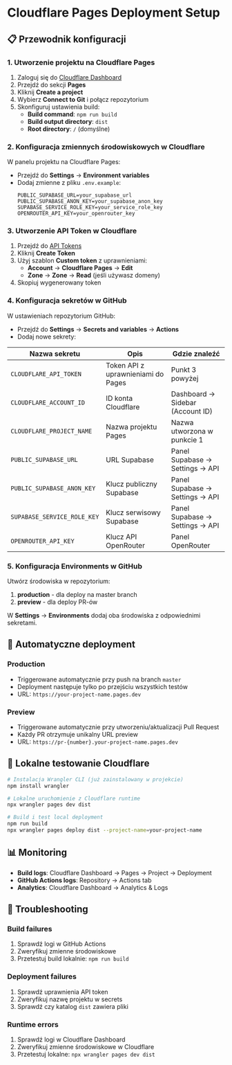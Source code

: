 # Cloudflare Pages Deployment Setup

## 📋 Przewodnik konfiguracji

### 1. Utworzenie projektu na Cloudflare Pages

1. Zaloguj się do [Cloudflare Dashboard](https://dash.cloudflare.com/)
2. Przejdź do sekcji **Pages**
3. Kliknij **Create a project**
4. Wybierz **Connect to Git** i połącz repozytorium
5. Skonfiguruj ustawienia build:
   - **Build command**: `npm run build`
   - **Build output directory**: `dist`
   - **Root directory**: `/` (domyślne)

### 2. Konfiguracja zmiennych środowiskowych w Cloudflare

W panelu projektu na Cloudflare Pages:
- Przejdź do **Settings** → **Environment variables**
- Dodaj zmienne z pliku `.env.example`:
  ```
  PUBLIC_SUPABASE_URL=your_supabase_url
  PUBLIC_SUPABASE_ANON_KEY=your_supabase_anon_key
  SUPABASE_SERVICE_ROLE_KEY=your_service_role_key
  OPENROUTER_API_KEY=your_openrouter_key
  ```

### 3. Utworzenie API Token w Cloudflare

1. Przejdź do [API Tokens](https://dash.cloudflare.com/profile/api-tokens)
2. Kliknij **Create Token**
3. Użyj szablon **Custom token** z uprawnieniami:
   - **Account** → **Cloudflare Pages** → **Edit**
   - **Zone** → **Zone** → **Read** (jeśli używasz domeny)
4. Skopiuj wygenerowany token

### 4. Konfiguracja sekretów w GitHub

W ustawieniach repozytorium GitHub:
- Przejdź do **Settings** → **Secrets and variables** → **Actions**
- Dodaj nowe sekrety:

| Nazwa sekretu | Opis | Gdzie znaleźć |
|---------------|------|---------------|
| `CLOUDFLARE_API_TOKEN` | Token API z uprawnieniami do Pages | Punkt 3 powyżej |
| `CLOUDFLARE_ACCOUNT_ID` | ID konta Cloudflare | Dashboard → Sidebar (Account ID) |
| `CLOUDFLARE_PROJECT_NAME` | Nazwa projektu Pages | Nazwa utworzona w punkcie 1 |
| `PUBLIC_SUPABASE_URL` | URL Supabase | Panel Supabase → Settings → API |
| `PUBLIC_SUPABASE_ANON_KEY` | Klucz publiczny Supabase | Panel Supabase → Settings → API |
| `SUPABASE_SERVICE_ROLE_KEY` | Klucz serwisowy Supabase | Panel Supabase → Settings → API |
| `OPENROUTER_API_KEY` | Klucz API OpenRouter | Panel OpenRouter |

### 5. Konfiguracja Environments w GitHub

Utwórz środowiska w repozytorium:
1. **production** - dla deploy na master branch
2. **preview** - dla deploy PR-ów

W **Settings** → **Environments** dodaj oba środowiska z odpowiednimi sekretami.

## 🚀 Automatyczne deployment

### Production
- Triggerowane automatycznie przy push na branch `master`
- Deployment następuje tylko po przejściu wszystkich testów
- URL: `https://your-project-name.pages.dev`

### Preview
- Triggerowane automatycznie przy utworzeniu/aktualizacji Pull Request
- Każdy PR otrzymuje unikalny URL preview
- URL: `https://pr-{number}.your-project-name.pages.dev`

## 🔧 Lokalne testowanie Cloudflare

```bash
# Instalacja Wrangler CLI (już zainstalowany w projekcie)
npm install wrangler

# Lokalne uruchomienie z Cloudflare runtime
npx wrangler pages dev dist

# Build i test local deployment
npm run build
npx wrangler pages deploy dist --project-name=your-project-name
```

## 📊 Monitoring

- **Build logs**: Cloudflare Dashboard → Pages → Project → Deployment
- **GitHub Actions logs**: Repository → Actions tab
- **Analytics**: Cloudflare Dashboard → Analytics & Logs

## 🐛 Troubleshooting

### Build failures
1. Sprawdź logi w GitHub Actions
2. Zweryfikuj zmienne środowiskowe
3. Przetestuj build lokalnie: `npm run build`

### Deployment failures
1. Sprawdź uprawnienia API token
2. Zweryfikuj nazwę projektu w secrets
3. Sprawdź czy katalog `dist` zawiera pliki

### Runtime errors
1. Sprawdź logi w Cloudflare Dashboard
2. Zweryfikuj zmienne środowiskowe w Cloudflare
3. Przetestuj lokalne: `npx wrangler pages dev dist`
